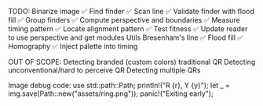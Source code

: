 TODO:
Binarize image ✅
Find finder ✅
    Scan line ✅
    Validate finder with flood fill ✅
Group finders ✅
Compute perspective and boundaries ✅
Measure timing pattern ✅
Locate alignment pattern ✅
Test fitness ✅
Update reader to use perspective and get modules
Utils
    Bresenham's line ✅
    Flood fill ✅
    Homography ✅
Inject palette into timing

OUT OF SCOPE:
Detecting branded (custom colors) traditional QR
Detecting unconventional/hard to perceive QR
Detecting multiple QRs

Image debug code:
use std::path::Path;
println!("R {r}, Y {y}");
let _ = img.save(Path::new("assets/ring.png"));
panic!("Exiting early");

